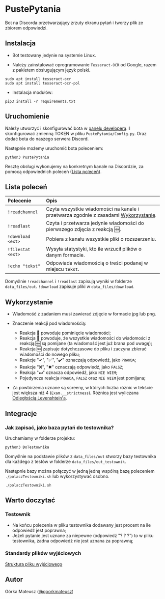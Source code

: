 # PustePytania
Bot na Discorda przetwarzający zrzuty ekranu pytań i tworzy plik ze zbiorem odpowiedzi.

## Instalacja
- Bot testowany jedynie na systemie Linux.

- Należy zainstalować oprogramowanie `Tesseract-OCR` od Google, razem z pakietem obsługującym język polski.
```
sudo apt install tesseract-ocr
sudo apt install tesseract-ocr-pol
```

- Instalacja modułów:
```
pip3 install -r requirements.txt
```

## Uruchomienie
Należy utworzyć i skonfigurować bota w [panelu developera](http://discord.com/developers). I skonfigurować zmienną TOKEN w pliku `PustePytania/Config.py`.
Oraz dodać bota do naszego serwera Discord.

Następnie możemy uruchomić bota poleceniem:
```
python3 PustePytania
```

Resztę obsługi wykonujemy na konkretnym kanale na Discordzie, za pomocą odpowiednich poleceń ([Lista poleceń](#lista-poleceń)).


## Lista poleceń
| Polecenie       | Opis
| :-              | :-
| `!readchannel`  | Czyta wszystkie wiadomości na kanale i przetwarza zgodnie z zasadami [Wykorzystanie](#wykorzystanie).
| `!readlast`     | Czyta i przetwarza jedynie wiadomości do pierwszego zdjęcia z reakcją 🆕.
| `!download <ext>` | Pobiera z kanału wszystkie pliki o rozszerzeniu.
| `!filestat <ext>` | Wysyła statystyki, kto ile wrzucił plików o danym formacie.
| `!echo "tekst"` | Odpowiada wiadomością o treści podanej w miejscu `tekst`.


Domyślnie `!readchannel` i `!readlast` zapisują wyniki w folderze `data_files/out`. `!download` zapisuje pliki w `data_files/download`.


## Wykorzystanie
- Wiadomość z zadaniem musi zawierać zdjęcie w formacie jpg lub png.

- Znaczenie reakcji pod wiadomością:
  - Reakcja 🔕 powoduje pominięcie wiadomości;
  - Reakcja 🛑 powoduje, że wszystkie wiadomości do wiadomości
    z reakcją 🆕 są pomijane (ta wiadomość jest już brana pod uwagę);
  - Reakcja 🆕 zapisuje dotychczasowe do pliku i zaczyna zbierać wiadomości do nowego pliku;
  - Reakcje "✔", "✅", "✔️" oznaczają odpowiedź, jako `PRAWDA`;
  - Reakcje "❌", "✖" oznaczają odpowiedź, jako `FAŁSZ`;
  - Reakcja "⏭" oznacza odpowiedź, jako `NIE WIEM`;
  - Pojedyncza reakcja `PRAWDA`, `FAŁSZ` oraz `NIE WIEM` jest pomijana;

- Za powtórzenia uznane są screeny, w których liczba różnic w tekście jest większa niż 4 (`Exam.__strictness`).
  Różnica jest wyliczana [Odległością Levenshtein'a](https://pl.wikipedia.org/wiki/Odleg%C5%82o%C5%9B%C4%87_Levenshteina).


## Integracje
### Jak zapisać, jako baza pytań do testownika?
Uruchamiamy w folderze projektu:

```
python3 DoTestownika
```

Domyślnie na podstawie plików z `data_files/out` stworzy bazy testownika dla każdego z testów w folderze `data_files/out_testownik`.

Następnie bazy można połączyć w jedną jedną wspólną bazę poleceniem `./polaczTestowniki.sh` lub wykorzystywać osobno.
```
./polaczTestowniki.sh
```

## Warto doczytać

### Testownik
- Na końcu polecenia w pliku testownika dodawany jest procent na ile odpowiedź jest poprawna;
- Jeżeli pytanie jest uznane za niepewne (odpowiedź "? ? ?") to w pliku testownika, żadna odpowiedź nie jest uznana za poprawną;

### Standardy plików wyjściowych
[Struktura pliku wyjściowego](doc/DOCS.md#Plik-wyjsciowy)

## Autor
Górka Mateusz ([@goorkmateusz](https://goorkamateusz.github.io))

